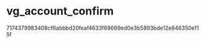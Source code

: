 vg_account_confirm
==================
7174379983408cf6abbbd20feaf4633f68669ed0e3b5893bde12e846350e115f
